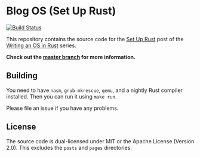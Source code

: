 # Blog OS (Set Up Rust)
[![Build Status](https://travis-ci.org/phil-opp/blog_os.svg?branch=set_up_rust)](https://travis-ci.org/phil-opp/blog_os/branches)

This repository contains the source code for the [Set Up Rust](http://os.phil-opp.com/set-up-rust.html) post of the [Writing an OS in Rust](http://os.phil-opp.com) series.

**Check out the [master branch](https://github.com/phil-opp/blog_os) for more information.**

## Building
You need to have `nasm`, `grub-mkrescue`, `qemu`, and a nightly Rust compiler installed. Then you can run it using `make run`.

Please file an issue if you have any problems.

## License
The source code is dual-licensed under MIT or the Apache License (Version 2.0). This excludes the `posts` and `pages` directories.

